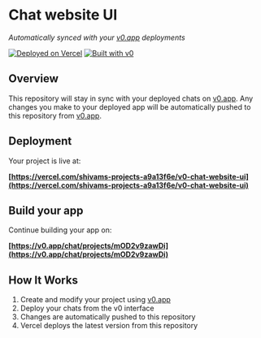# Chat website UI

*Automatically synced with your [v0.app](https://v0.app) deployments*

[![Deployed on Vercel](https://img.shields.io/badge/Deployed%20on-Vercel-black?style=for-the-badge&logo=vercel)](https://vercel.com/shivams-projects-a9a13f6e/v0-chat-website-ui)
[![Built with v0](https://img.shields.io/badge/Built%20with-v0.app-black?style=for-the-badge)](https://v0.app/chat/projects/mOD2v9zawDi)

## Overview

This repository will stay in sync with your deployed chats on [v0.app](https://v0.app).
Any changes you make to your deployed app will be automatically pushed to this repository from [v0.app](https://v0.app).

## Deployment

Your project is live at:

**[https://vercel.com/shivams-projects-a9a13f6e/v0-chat-website-ui](https://vercel.com/shivams-projects-a9a13f6e/v0-chat-website-ui)**

## Build your app

Continue building your app on:

**[https://v0.app/chat/projects/mOD2v9zawDi](https://v0.app/chat/projects/mOD2v9zawDi)**

## How It Works

1. Create and modify your project using [v0.app](https://v0.app)
2. Deploy your chats from the v0 interface
3. Changes are automatically pushed to this repository
4. Vercel deploys the latest version from this repository